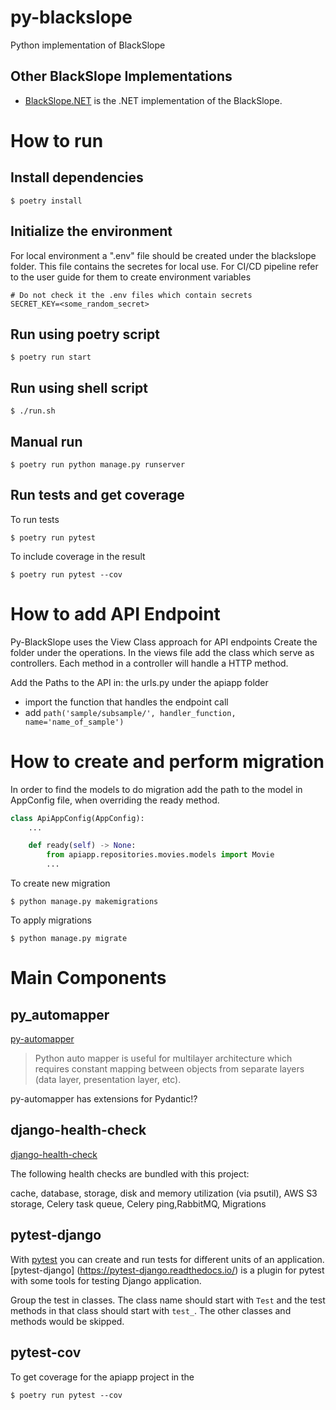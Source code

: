 # py-blackslope

Python implementation of BlackSlope

## Other BlackSlope Implementations

-   [BlackSlope.NET](https://github.com/SlalomBuild/blackslope.net) is the .NET implementation of the BlackSlope.

# How to run

## Install dependencies

```shell
$ poetry install
```

## Initialize the environment

For local environment a ".env" file should be created under the blackslope folder. This file contains the secretes for local use. For CI/CD pipeline refer to the user guide for them to create environment variables

```local.env
# Do not check it the .env files which contain secrets
SECRET_KEY=<some_random_secret>
```

## Run using poetry script

```shell
$ poetry run start
```

## Run using shell script

```shell
$ ./run.sh
```

## Manual run

```shell
$ poetry run python manage.py runserver
```

## Run tests and get coverage

To run tests

```shell
$ poetry run pytest
```

To include coverage in the result

```shell
$ poetry run pytest --cov
```

# How to add API Endpoint

Py-BlackSlope uses the View Class approach for API endpoints
Create the folder under the operations. In the views file add the class which serve as controllers. Each method in a controller will handle a HTTP method.

Add the Paths to the API in:
the urls.py under the apiapp folder

-   import the function that handles the endpoint call
-   add `path('sample/subsample/', handler_function, name='name_of_sample')`

# How to create and perform migration

In order to find the models to do migration add the path to the model in AppConfig file, when overriding the ready method.

```python
class ApiAppConfig(AppConfig):
    ...

    def ready(self) -> None:
        from apiapp.repositories.movies.models import Movie
        ...
```

To create new migration

```shell
$ python manage.py makemigrations
```

To apply migrations

```shell
$ python manage.py migrate
```

# Main Components

## py_automapper

[py-automapper](https://pypi.org/project/py-automapper/)

> Python auto mapper is useful for multilayer architecture which requires constant mapping between objects from separate layers (data layer, presentation layer, etc).

py-automapper has extensions for Pydantic!?

## django-health-check

[django-health-check](https://pypi.org/project/django-health-check/)

The following health checks are bundled with this project:

cache, database, storage, disk and memory utilization (via psutil), AWS S3 storage, Celery task queue, Celery ping,RabbitMQ, Migrations

## pytest-django

With [pytest](https://docs.pytest.org/) you can create and run tests for different units of an application. [pytest-django] (https://pytest-django.readthedocs.io/) is a plugin for pytest with some tools for testing Django application.

Group the test in classes. The class name should start with `Test` and the test methods in that class should start with `test_`. The other classes and methods would be skipped.

## pytest-cov

To get coverage for the apiapp project in the

```shell
$ poetry run pytest --cov
```
